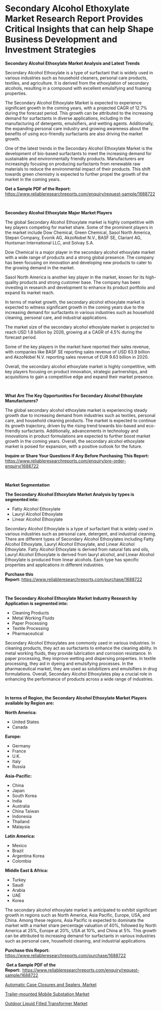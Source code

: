 <p><h1>Secondary Alcohol Ethoxylate Market Research Report Provides Critical Insights that can help Shape Business Development and Investment Strategies</h1></p><p><strong>Secondary Alcohol Ethoxylate Market Analysis and Latest Trends</strong></p>
<p><p>Secondary Alcohol Ethoxylate is a type of surfactant that is widely used in various industries such as household cleaners, personal care products, textiles, and agriculture. It is derived from the ethoxylation of secondary alcohols, resulting in a compound with excellent emulsifying and foaming properties.</p><p>The Secondary Alcohol Ethoxylate Market is expected to experience significant growth in the coming years, with a projected CAGR of 12.7% during the forecast period. This growth can be attributed to the increasing demand for surfactants in diverse applications, including in the manufacturing of detergents, emulsifiers, and wetting agents. Additionally, the expanding personal care industry and growing awareness about the benefits of using eco-friendly surfactants are also driving the market growth.</p><p>One of the latest trends in the Secondary Alcohol Ethoxylate Market is the development of bio-based surfactants to meet the increasing demand for sustainable and environmentally friendly products. Manufacturers are increasingly focusing on producing surfactants from renewable raw materials to reduce the environmental impact of their products. This shift towards green chemistry is expected to further propel the growth of the market in the coming years.</p></p>
<p><strong>Get a Sample PDF of the Report:&nbsp;</strong> <a href="https://www.reliableresearchreports.com/enquiry/request-sample/1688722">https://www.reliableresearchreports.com/enquiry/request-sample/1688722</a></p>
<p>&nbsp;</p>
<p><strong>Secondary Alcohol Ethoxylate Major Market Players</strong></p>
<p><p>The global Secondary Alcohol Ethoxylate market is highly competitive with key players competing for market share. Some of the prominent players in the market include Dow Chemical, Green Chemical, Sasol North America, Stepan Company, Evonik AG, AkzoNobel N.V., BASF SE, Clariant AG, Huntsman International LLC, and Solvay S.A.</p><p>Dow Chemical is a major player in the secondary alcohol ethoxylate market with a wide range of products and a strong global presence. The company has been focusing on innovation and developing new products to cater to the growing demand in the market.</p><p>Sasol North America is another key player in the market, known for its high-quality products and strong customer base. The company has been investing in research and development to enhance its product portfolio and expand its market reach.</p><p>In terms of market growth, the secondary alcohol ethoxylate market is expected to witness significant growth in the coming years due to the increasing demand for surfactants in various industries such as household cleaning, personal care, and industrial applications.</p><p>The market size of the secondary alcohol ethoxylate market is projected to reach USD 1.8 billion by 2026, growing at a CAGR of 4.5% during the forecast period.</p><p>Some of the key players in the market have reported their sales revenue, with companies like BASF SE reporting sales revenue of USD 63.9 billion and AkzoNobel N.V. reporting sales revenue of EUR 9.63 billion in 2020.</p><p>Overall, the secondary alcohol ethoxylate market is highly competitive, with key players focusing on product innovation, strategic partnerships, and acquisitions to gain a competitive edge and expand their market presence.</p></p>
<p>&nbsp;</p>
<p><strong>What Are The Key Opportunities For Secondary Alcohol Ethoxylate Manufacturers?</strong></p>
<p><p>The global secondary alcohol ethoxylate market is experiencing steady growth due to increasing demand from industries such as textiles, personal care, and household cleaning products. The market is expected to continue its growth trajectory, driven by the rising trend towards bio-based and eco-friendly surfactants. Additionally, advancements in technology and innovations in product formulations are expected to further boost market growth in the coming years. Overall, the secondary alcohol ethoxylate market is poised for expansion, with a positive outlook for the future.</p></p>
<p><strong>Inquire or Share Your Questions If Any Before Purchasing This Report:</strong> <a href="https://www.reliableresearchreports.com/enquiry/pre-order-enquiry/1688722">https://www.reliableresearchreports.com/enquiry/pre-order-enquiry/1688722</a></p>
<p>&nbsp;</p>
<p><strong>Market Segmentation</strong></p>
<p><strong>The Secondary Alcohol Ethoxylate Market Analysis by types is segmented into:</strong></p>
<p><ul><li>Fatty Alcohol Ethoxylate</li><li>Lauryl Alcohol Ethoxylate</li><li>Linear Alcohol Ethoxylate</li></ul></p>
<p><p>Secondary Alcohol Ethoxylate is a type of surfactant that is widely used in various industries such as personal care, detergent, and industrial cleaning. There are different types of Secondary Alcohol Ethoxylates including Fatty Alcohol Ethoxylate, Lauryl Alcohol Ethoxylate, and Linear Alcohol Ethoxylate. Fatty Alcohol Ethoxylate is derived from natural fats and oils, Lauryl Alcohol Ethoxylate is derived from lauryl alcohol, and Linear Alcohol Ethoxylate is produced from linear alcohols. Each type has specific properties and applications in different industries.</p></p>
<p><strong>Purchase this Report:&nbsp;</strong><a href="https://www.reliableresearchreports.com/purchase/1688722">https://www.reliableresearchreports.com/purchase/1688722</a></p>
<p>&nbsp;</p>
<p><strong>The Secondary Alcohol Ethoxylate Market Industry Research by Application is segmented into:</strong></p>
<p><ul><li>Cleaning Products</li><li>Metal Working Fluids</li><li>Paper Processing</li><li>Textile Processing</li><li>Pharmaceutical</li></ul></p>
<p><p>Secondary Alcohol Ethoxylates are commonly used in various industries. In cleaning products, they act as surfactants to enhance the cleaning ability. In metal working fluids, they provide lubrication and corrosion resistance. In paper processing, they improve wetting and dispersing properties. In textile processing, they aid in dyeing and emulsifying processes. In the pharmaceutical market, they are used as solubilizers and emulsifiers in drug formulations. Overall, Secondary Alcohol Ethoxylates play a crucial role in enhancing the performance of products across a wide range of industries.</p></p>
<p>&nbsp;</p>
<p><strong>In terms of Region, the Secondary Alcohol Ethoxylate Market Players available by Region are:</strong></p>
<p>
    <p> <strong> North America: </strong>
        <ul>
            <li>United States</li>
            <li>Canada</li>
        </ul>
        </p> 
    <p> <strong> Europe: </strong>
        <ul>
            <li>Germany</li>
            <li>France</li>
            <li>U.K.</li>
            <li>Italy</li>
            <li>Russia</li>
        </ul>
        </p> 
    <p> <strong> Asia-Pacific: </strong>
        <ul>
            <li>China</li>
            <li>Japan</li>
            <li>South Korea</li>
            <li>India</li>
            <li>Australia</li>
            <li>China Taiwan</li>
            <li>Indonesia</li>
            <li>Thailand</li>
            <li>Malaysia</li>
        </ul>
        </p> 
    <p> <strong> Latin America: </strong>
        <ul>
            <li>Mexico</li>
            <li>Brazil</li>
            <li>Argentina Korea</li>
            <li>Colombia</li>
        </ul>
        </p> 
    <p> <strong> Middle East & Africa: </strong>
        <ul>
            <li>Turkey</li>
            <li>Saudi</li>
            <li>Arabia</li>
            <li>UAE</li>
            <li>Korea</li>
        </ul>
    </p>
    </p>
<p><p>The secondary alcohol ethoxylate market is anticipated to exhibit significant growth in regions such as North America, Asia Pacific, Europe, USA, and China. Among these regions, Asia Pacific is expected to dominate the market with a market share percentage valuation of 40%, followed by North America at 25%, Europe at 20%, USA at 10%, and China at 5%. This growth can be attributed to increasing demand for surfactants in various industries such as personal care, household cleaning, and industrial applications.</p></p>
<p><strong>Purchase this Report: </strong><a href="https://www.reliableresearchreports.com/purchase/1688722">https://www.reliableresearchreports.com/purchase/1688722</a></p>
<p>&nbsp;<strong>Get a Sample PDF of the Report:&nbsp;&nbsp;</strong><a href="https://www.reliableresearchreports.com/enquiry/request-sample/1688722">https://www.reliableresearchreports.com/enquiry/request-sample/1688722</a></p>
<p><strong></strong></p>
<p><p><a href="https://view.publitas.com/reportprime-1/automatic-case-closures-and-sealers-market-size-focuses-on-market-dynamics-in-depth-analysis-and-future-projections-of-its-market-forecasted-for-period-from-2024-to-2031/">Automatic Case Closures and Sealers  Market</a></p><p><a href="https://view.publitas.com/reportprime-1/trailer-mounted-mobile-substation-market-centers-on-aspects-such-as-market-growth-market-share-market-opportunity-and-projected-forecasts-spanning-from-2024-to-2031/">Trailer-mounted Mobile Substation Market</a></p><p><a href="https://view.publitas.com/reportprime-1/outdoor-liquid-filled-transformer-market-size-growth-outlook-from-2024-to-2031-projecting-at-markets-trends-analysis-by-application-regional-outlook-and-revenue/">Outdoor Liquid Filled Transformer Market</a></p></p>